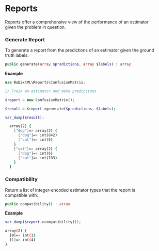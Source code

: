 # Reports
Reports offer a comprehensive view of the performance of an estimator given the problem in question.

### Generate Report
To generate a report from the predictions of an estimator given the ground truth labels:
```php
public generate(array $predictions, array $labels) : array
```

**Example**

```php
use Rubix\ML\Reports\ConfusionMatrix;

// Train an estimator and make predictions

$report = new ConfusionMatrix();

$result = $report->generate($predictions, $labels);

var_dump($result);
```

```sh
  array(2) {
    ["dog"]=> array(2) {
      ["dog"]=> int(842)
      ["cat"]=> int(5)
    }
    ["cat"]=> array(2) {
      ["dog"]=> int(6)
      ["cat"]=> int(783)
    }
  }
```

### Compatibility
Return a list of integer-encoded estimator types that the report is compatible with:
```php
public compatibility() : array
```

**Example**
```php
var_dump($report->compatibility());
```

```sh
array(2) {
  [0]=> int(1)
  [1]=> int(4)
}
```